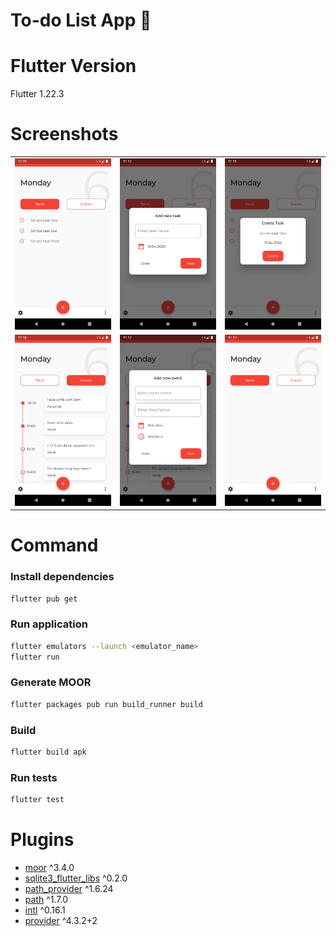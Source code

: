 # To-do List App 👋

# Flutter Version
Flutter 1.22.3

# Screenshots

||||
|--|--|--|
| ![tasklist](./docs/task_lists.png) | ![add_task](./docs/add_task.png) |![delete_task](./docs/delete_task.png) |
| ![eventlist](./docs/event_list.png) | ![add_event](./docs/add_event.png) |![delete_event](./docs/empty_task_list.png) |

# Command
### Install dependencies

```sh
flutter pub get
```

### Run application

```sh
flutter emulators --launch <emulator_name>
flutter run
```

### Generate MOOR

```sh
flutter packages pub run build_runner build
```

### Build

```sh
flutter build apk
```

### Run tests

```sh
flutter test
```


# Plugins

- [moor](https://pub.dev/packages/moor) ^3.4.0
- [sqlite3_flutter_libs](https://pub.dev/packages/sqlite3_flutter_libs) ^0.2.0
- [path_provider](https://pub.dev/packages/path_provider) ^1.6.24
- [path](https://pub.dev/packages/path) ^1.7.0
- [intl](https://pub.dev/packages/intl) ^0.16.1
- [provider](https://pub.dev/packages/provider) ^4.3.2+2
